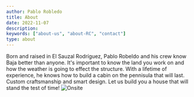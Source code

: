 ```yaml
---
author: Pablo Robledo
title: About
date: 2022-11-07
description:
keywords: ["about-us", "about-RC", "contact"]
type: about
---
```

Born and raised in El Sauzal Rodríguez, Pablo Robeldo and his crew know Baja better than anyone. It's important to know the land you work on and how the weather is going to effect the structure. With a lifetime of experience, he knows how to build a cabin on the pennisula that will last. Custom craftsmanship and smart design. Let us build you a house that will stand the test of time!
![Onsite](/about.jpeg)